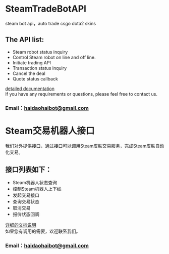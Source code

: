 # SteamTradeBotAPI
steam bot api，auto trade csgo dota2 skins

## The API list:
- Steam robot status inquiry
- Control Steam robot on line and off line.
- Initiate trading API
- Transaction status inquiry
- Cancel the deal
- Quote status callback

[detailed documentation](https://github.com/SteamDevelop/SteamTradeBotAPI/blob/master/API.md)
<br>If you have any requirements or questions, please feel free to contact us.
### Email：haidaohaibot@gmail.com



# Steam交易机器人接口
我们对外提供接口，通过接口可以调用Steam皮肤交易服务，完成Steam皮肤自动化交易。

## 接口列表如下：
- Steam机器人状态查询
- 控制Steam机器人上下线
- 发起交易接口
- 查询交易状态
- 取消交易
- 报价状态回调

[详细的文档说明](https://github.com/SteamDevelop/SteamTradeBotAPI/blob/master/%E6%8E%A5%E5%8F%A3%E6%96%87%E6%A1%A3.md)
<br>如果您有调用的需要，欢迎联系我们。
### Email：haidaohaibot@gmail.com
